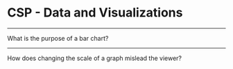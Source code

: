 # CSP - Data and Visualizations

---
What is the purpose of a bar chart?

---
How does changing the scale of a graph mislead the viewer?
